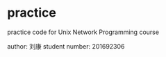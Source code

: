 # practice
practice code for Unix Network Programming course 

author:  刘康
student number:  201692306
